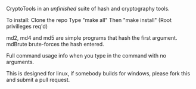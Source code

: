 CryptoTools in an *unfinished* suite of hash and cryptography tools.

To install:
  Clone the repo
  Type "make all"
  Then "make install" (Root privilleges req'd)
  
md2, md4 and md5 are simple programs that hash the first argument.
mdBrute brute-forces the hash entered.

Full command usage info when you type in the command with no arguments.


This is designed for linux, if somebody builds for windows, please fork this and submit a pull request.
